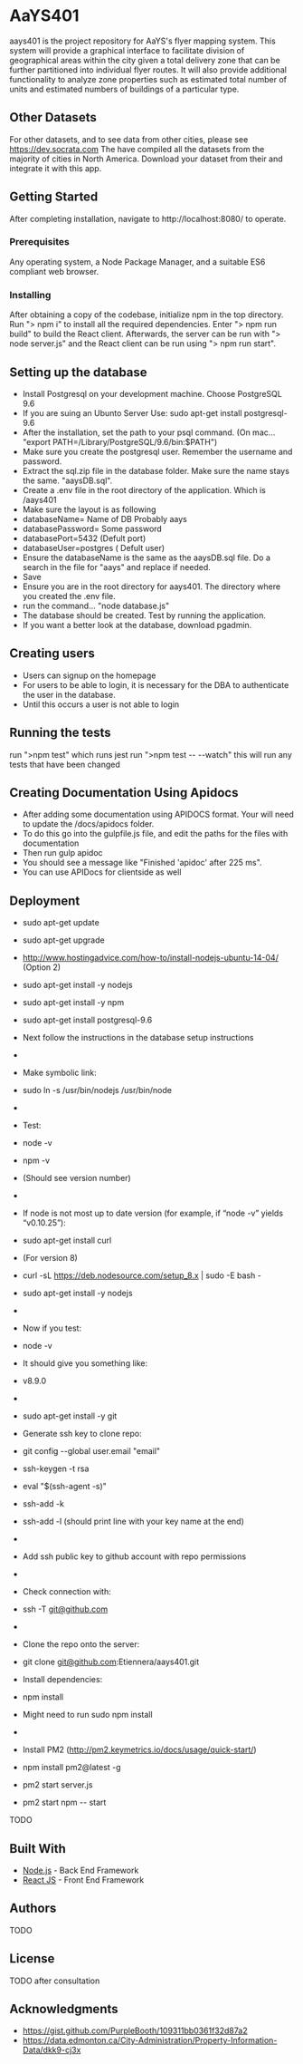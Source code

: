 # AaYS401

aays401 is the project repository for AaYS's flyer mapping system. This system will provide a graphical interface to facilitate division of geographical areas within the city given a total delivery zone that can be further partitioned into individual flyer routes. It will also provide additional functionality to analyze zone properties such as estimated total number of units and estimated numbers of buildings of a particular type. 

## Other Datasets
For other datasets, and to see data from other cities, please see https://dev.socrata.com
The have compiled all the datasets from the majority of cities in North America.
Download your dataset from their and integrate it with this app.

## Getting Started

After completing installation, navigate to http://localhost:8080/ to operate.

### Prerequisites

Any operating system, a Node Package Manager, and a suitable ES6 compliant web browser.

### Installing

After obtaining a copy of the codebase, initialize npm in the top directory. Run "> npm i" to install all the required dependencies. Enter "> npm run build" to build the React client. Afterwards, the server can be run with "> node server.js" and the React client can be run using "> npm run start".

## Setting up the database
* Install Postgresql on your development machine. Choose PostgreSQL 9.6
* If you are suing an Ubunto Server Use: sudo apt-get install postgresql-9.6
* After the installation, set the path to your psql command. (On mac... "export PATH=/Library/PostgreSQL/9.6/bin:$PATH")
* Make sure you create the postgresql user. Remember the username and password.
* Extract the sql.zip file in the database folder. Make sure the name stays the same. "aaysDB.sql".
* Create a .env file in the root directory of the application. Which is /aays401
* Make sure the layout is as following 
* databaseName= Name of DB Probably aays
* databasePassword= Some password
* databasePort=5432 (Defult port)
* databaseUser=postgres ( Defult user)
* Ensure the databaseName is the same as the aaysDB.sql file. Do a search in the file for "aays" and replace if needed.
* Save
* Ensure you are in the root directory for aays401. The directory where you created the .env file.
* run the command... "node database.js"
* The database should be created. Test by running the application.
* If you want a better look at the database, download pgadmin.

## Creating users
* Users can signup on the homepage
* For users to be able to login, it is necessary for the DBA to authenticate the user in the database.
* Until this occurs a user is not able to login

## Running the tests

run ">npm test" which runs jest
run ">npm test -- --watch" this will run any tests that have been changed  

## Creating Documentation Using Apidocs

* After adding some documentation using APIDOCS format. Your will need to update the /docs/apidocs folder.
* To do this go into the gulpfile.js file, and edit the paths for the files with documentation
* Then run gulp apidoc
* You should see a message like "Finished 'apidoc' after 225 ms".
* You can use APIDocs for clientside as well

## Deployment

* sudo apt-get update
* sudo apt-get upgrade

* http://www.hostingadvice.com/how-to/install-nodejs-ubuntu-14-04/ (Option 2)
* sudo apt-get install -y nodejs
* sudo apt-get install -y npm
* sudo apt-get install postgresql-9.6
* Next follow the instructions in the database setup instructions
* 
* Make symbolic link:
* sudo ln -s /usr/bin/nodejs /usr/bin/node
* 
* Test:
* node -v
* npm -v
* (Should see version number)
* 
* If node is not most up to date version (for example, if “node -v” yields “v0.10.25”):
* sudo apt-get install curl
* (For version 8)
* curl -sL https://deb.nodesource.com/setup_8.x | sudo -E bash -
* sudo apt-get install -y nodejs
* 
* Now if you test:
* node -v
* It should give you something like: 
* v8.9.0
* 
* sudo apt-get install -y git
* Generate ssh key to clone repo:
* git config --global user.email "email"
* ssh-keygen -t rsa
* eval "$(ssh-agent -s)"
* ssh-add -k <path to key>
* ssh-add -l (should print line with your key name at the end)
* 
* Add ssh public key to github account with repo permissions
* 
* Check connection with:
* ssh -T git@github.com
* 
* Clone the repo onto the server:
* git clone git@github.com:Etiennera/aays401.git
* Install dependencies:
* npm install
* Might need to run sudo npm install
* 
* Install PM2 (http://pm2.keymetrics.io/docs/usage/quick-start/) 
* npm install pm2@latest -g
* pm2 start server.js
* pm2 start npm -- start

TODO

## Built With

* [Node.js](https://nodejs.org/en/about/) - Back End Framework
* [React JS](https://facebook.github.io/react/) - Front End Framework

## Authors

TODO

## License

TODO after consultation

## Acknowledgments

* https://gist.github.com/PurpleBooth/109311bb0361f32d87a2
* https://data.edmonton.ca/City-Administration/Property-Information-Data/dkk9-cj3x
